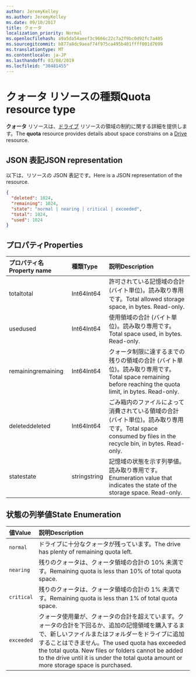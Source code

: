 ```yaml
---
author: JeremyKelley
ms.author: JeremyKelley
ms.date: 09/10/2017
title: クォータ
localization_priority: Normal
ms.openlocfilehash: a9a5da54aeef3c9666c22c7a2f9bc0d92fc7a405
ms.sourcegitcommit: b877a8dc9aeaf74f975ca495b401ffff001d7699
ms.translationtype: MT
ms.contentlocale: ja-JP
ms.lasthandoff: 03/08/2019
ms.locfileid: "30481455"
---
```

# <a name="quota-resource-type"></a><span data-ttu-id="13c8b-102">クォータ リソースの種類</span><span class="sxs-lookup"><span data-stu-id="13c8b-102">Quota resource type</span></span>

<span data-ttu-id="13c8b-103">**クォータ** リソースは、[ドライブ](drive.md) リソースの領域の制約に関する詳細を提供します。</span><span class="sxs-lookup"><span data-stu-id="13c8b-103">The **quota** resource provides details about space constrains on a [Drive](drive.md) resource.</span></span>

## <a name="json-representation"></a><span data-ttu-id="13c8b-104">JSON 表記</span><span class="sxs-lookup"><span data-stu-id="13c8b-104">JSON representation</span></span>

<span data-ttu-id="13c8b-105">以下は、リソースの JSON 表記です。</span><span class="sxs-lookup"><span data-stu-id="13c8b-105">Here is a JSON representation of the resource.</span></span>

<!-- {
  "blockType": "resource",
  "optionalProperties": [ ],
  "@odata.type": "microsoft.graph.quota"
}-->

```json
{
  "deleted": 1024,
  "remaining": 1024,
  "state": "normal | nearing | critical | exceeded",
  "total": 1024,
  "used": 1024
}
```

## <a name="properties"></a><span data-ttu-id="13c8b-106">プロパティ</span><span class="sxs-lookup"><span data-stu-id="13c8b-106">Properties</span></span>

| <span data-ttu-id="13c8b-107">プロパティ名</span><span class="sxs-lookup"><span data-stu-id="13c8b-107">Property name</span></span> | <span data-ttu-id="13c8b-108">種類</span><span class="sxs-lookup"><span data-stu-id="13c8b-108">Type</span></span>   | <span data-ttu-id="13c8b-109">説明</span><span class="sxs-lookup"><span data-stu-id="13c8b-109">Description</span></span>                                                                 |
|:--------------|:-------|:----------------------------------------------------------------------------|
| <span data-ttu-id="13c8b-110">total</span><span class="sxs-lookup"><span data-stu-id="13c8b-110">total</span></span>         | <span data-ttu-id="13c8b-111">Int64</span><span class="sxs-lookup"><span data-stu-id="13c8b-111">Int64</span></span>  | <span data-ttu-id="13c8b-p101">許可されている記憶域の合計 (バイト単位)。読み取り専用です。</span><span class="sxs-lookup"><span data-stu-id="13c8b-p101">Total allowed storage space, in bytes. Read-only.</span></span>                           |
| <span data-ttu-id="13c8b-114">used</span><span class="sxs-lookup"><span data-stu-id="13c8b-114">used</span></span>          | <span data-ttu-id="13c8b-115">Int64</span><span class="sxs-lookup"><span data-stu-id="13c8b-115">Int64</span></span>  | <span data-ttu-id="13c8b-p102">使用領域の合計 (バイト単位)。読み取り専用です。</span><span class="sxs-lookup"><span data-stu-id="13c8b-p102">Total space used, in bytes. Read-only.</span></span>                                      |
| <span data-ttu-id="13c8b-118">remaining</span><span class="sxs-lookup"><span data-stu-id="13c8b-118">remaining</span></span>     | <span data-ttu-id="13c8b-119">Int64</span><span class="sxs-lookup"><span data-stu-id="13c8b-119">Int64</span></span>  | <span data-ttu-id="13c8b-p103">クォータ制限に達するまでの残りの領域の合計 (バイト単位)。読み取り専用です。</span><span class="sxs-lookup"><span data-stu-id="13c8b-p103">Total space remaining before reaching the quota limit, in bytes. Read-only.</span></span> |
| <span data-ttu-id="13c8b-122">deleted</span><span class="sxs-lookup"><span data-stu-id="13c8b-122">deleted</span></span>       | <span data-ttu-id="13c8b-123">Int64</span><span class="sxs-lookup"><span data-stu-id="13c8b-123">Int64</span></span>  | <span data-ttu-id="13c8b-p104">ごみ箱内のファイルによって消費されている領域の合計 (バイト単位)。読み取り専用です。</span><span class="sxs-lookup"><span data-stu-id="13c8b-p104">Total space consumed by files in the recycle bin, in bytes. Read-only.</span></span>      |
| <span data-ttu-id="13c8b-126">state</span><span class="sxs-lookup"><span data-stu-id="13c8b-126">state</span></span>         | <span data-ttu-id="13c8b-127">string</span><span class="sxs-lookup"><span data-stu-id="13c8b-127">string</span></span> | <span data-ttu-id="13c8b-p105">記憶域の状態を示す列挙値。読み取り専用です。</span><span class="sxs-lookup"><span data-stu-id="13c8b-p105">Enumeration value that indicates the state of the storage space. Read-only.</span></span> |

## <a name="state-enumeration"></a><span data-ttu-id="13c8b-130">状態の列挙値</span><span class="sxs-lookup"><span data-stu-id="13c8b-130">State Enumeration</span></span>

| <span data-ttu-id="13c8b-131">値</span><span class="sxs-lookup"><span data-stu-id="13c8b-131">Value</span></span>      | <span data-ttu-id="13c8b-132">説明</span><span class="sxs-lookup"><span data-stu-id="13c8b-132">Description</span></span>                                                                                                                                                                 |
|:-----------|:----------------------------------------------------------------------------------------------------------------------------------------------------------------------------|
| `normal`   | <span data-ttu-id="13c8b-133">ドライブに十分なクォータが残っています。</span><span class="sxs-lookup"><span data-stu-id="13c8b-133">The drive has plenty of remaining quota left.</span></span>                                                                                                                               |
| `nearing`  | <span data-ttu-id="13c8b-134">残りのクォータは、クォータ領域の合計の 10% 未満です。</span><span class="sxs-lookup"><span data-stu-id="13c8b-134">Remaining quota is less than 10% of total quota space.</span></span>                                                                                                                      |
| `critical` | <span data-ttu-id="13c8b-135">残りのクォータは、クォータ領域の合計の 1% 未満です。</span><span class="sxs-lookup"><span data-stu-id="13c8b-135">Remaining quota is less than 1% of total quota space.</span></span>                                                                                                                       |
| `exceeded` | <span data-ttu-id="13c8b-p106">クォータ使用量が、クォータの合計を超えています。クォータの合計を下回るか、追加の記憶領域を購入するまで、新しいファイルまたはフォルダーをドライブに追加することはできません。</span><span class="sxs-lookup"><span data-stu-id="13c8b-p106">The used quota has exceeded the total quota. New files or folders cannot be added to the drive until it is under the total quota amount or more storage space is purchased.</span></span> |

<!-- {
  "type": "#page.annotation",
  "description": "The quota facet provides information about how much space the OneDrive has available.",
  "keywords": "quota,available,remaining,used",
  "section": "documentation",
  "suppressions": [
    "Warning: /api-reference/v1.0/resources/quota.md:
      Found potential enums in resource example that weren't defined in a table:(normal, nearing,critical,exceeded) are in resource, but () are in table"
  ],
  "tocPath": "Facets/Quota"
} -->
